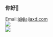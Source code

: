 ### 你好👋
Email:i@jiajiaxd.com  
<img align="left" src="https://github-readme-stats-seven-indol.vercel.app/api?username=jiajiaxd&show_icons=true&theme=jolly" />  
<img align="left" src="https://github-readme-stats-seven-indol.vercel.app/api/top-langs/?username=jiajiaxd&hide_border=true&layout=compact&show_icons=true&theme=jolly" />  

